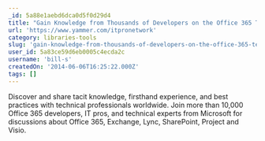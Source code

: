 ```yaml
---
_id: 5a88e1aebd6dca0d5f0d29d4
title: "Gain Knowledge from Thousands of Developers on the Office 365 Technical Network "
url: 'https://www.yammer.com/itpronetwork'
category: libraries-tools
slug: 'gain-knowledge-from-thousands-of-developers-on-the-office-365-technical-network'
user_id: 5a83ce59d6eb0005c4ecda2c
username: 'bill-s'
createdOn: '2014-06-06T16:25:22.000Z'
tags: []
---
```


Discover and share tacit knowledge, firsthand experience, and best practices with technical professionals worldwide. Join more than 10,000 Office 365 developers, IT pros, and technical experts from Microsoft for discussions about Office 365, Exchange, Lync, SharePoint, Project and Visio. 
